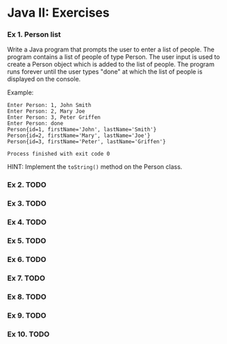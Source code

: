 # Java II: Exercises

### Ex 1. Person list
Write a Java program that prompts the user to enter a list of people.  The program contains a list
of people of type Person.  The user input is used to create a Person object which is added
to the list of people.  The program runs forever until the user types "done" at which the list of 
people is displayed on the console.

Example:
```
Enter Person: 1, John Smith
Enter Person: 2, Mary Joe
Enter Person: 3, Peter Griffen
Enter Person: done
Person{id=1, firstName='John', lastName='Smith'}
Person{id=2, firstName='Mary', lastName='Joe'}
Person{id=3, firstName='Peter', lastName='Griffen'}

Process finished with exit code 0
```
HINT: Implement the `toString()` method on the Person class.

### Ex 2. TODO

### Ex 3. TODO

### Ex 4. TODO

### Ex 5. TODO

### Ex 6. TODO

### Ex 7. TODO

### Ex 8. TODO

### Ex 9. TODO

### Ex 10. TODO